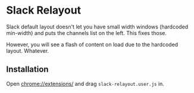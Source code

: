 # Slack Relayout

Slack default layout doesn't let you have small width windows (hardcoded min-width) and puts the channels list on the left. This fixes those.

However, you will see a flash of content on load due to the hardcoded layout. Whatever.

## Installation

Open <chrome://extensions/> and drag `slack-relayout.user.js` in.
